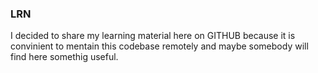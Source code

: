 ### LRN 

I decided to share my learning material here on GITHUB because it is convinient to 
mentain this codebase remotely and maybe somebody will find here somethig useful. 
